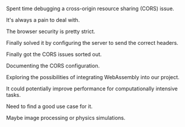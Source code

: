 Spent time debugging a cross-origin resource sharing (CORS) issue.

It's always a pain to deal with.

The browser security is pretty strict.

Finally solved it by configuring the server to send the correct headers.

Finally got the CORS issues sorted out.

Documenting the CORS configuration.

Exploring the possibilities of integrating WebAssembly into our project.

It could potentially improve performance for computationally intensive tasks.

Need to find a good use case for it.

Maybe image processing or physics simulations.